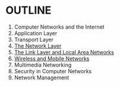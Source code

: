 # OUTLINE

1. Computer Networks and the Internet
2. Application Layer
3. Transport Layer
4. [The Network Layer](https://github.com/itkmitl10/lecture/blob/master/2/Computer%20Networking%20for%20Enterprise%20and%20ISP/the_network_layer.md)
5. [The Link Layer and Local Area Networks](https://github.com/itkmitl10/lecture/blob/master/2/Computer%20Networking%20for%20Enterprise%20and%20ISP/the_link_layer.md)
6. [Wireless and Mobile Networks](https://github.com/itkmitl10/lecture/blob/master/2/Computer%20Networking%20for%20Enterprise%20and%20ISP/wireless_and_mobile_networks.md)
7. Multimedia Networking
8. Security in Computer Networks
9. Network Management
